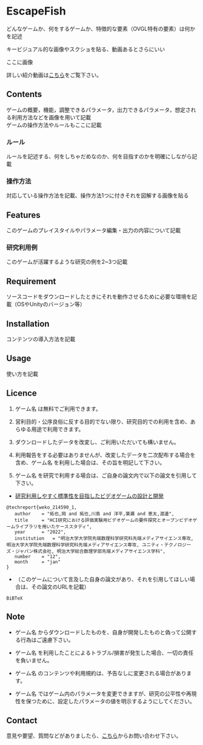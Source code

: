# EscapeFish

どんなゲームか、何をするゲームか、特徴的な要素（OVGL特有の要素）は何かを記述

キービジュアル的な画像やスクショを貼る、動画あるとさらにいい

ここに画像

詳しい紹介動画は[こちら]()をご覧下さい。

## Contents

ゲームの概要，機能，調整できるパラメータ，出力できるパラメータ，想定される利用方法などを画像を用いて記載  
ゲームの操作方法やルールもここに記載

### ルール

ルールを記述する、何をしちゃだめなのか、何を目指すのかを明確にしながら記載

### 操作方法

対応している操作方法を記載、操作方法1つに付きそれを図解する画像を貼る

## Features

このゲームのプレイスタイルやパラメータ編集・出力の内容について記載

### 研究利用例

このゲームが活躍するような研究の例を2~3つ記載

## Requirement

ソースコードをダウンロードしたときにそれを動作させるために必要な環境を記載（OSやUnityのバージョン等）

## Installation

コンテンツの導入方法を記載

## Usage

使い方を記載

## Licence

1. ゲーム名 は無料でご利用できます。

2. 営利目的・公序良俗に反する目的でない限り、研究目的での利用を含め、あらゆる用途で利用できます。

3. ダウンロードしたデータを改変し、ご利用いただいても構いません。

4. 利用報告をする必要はありませんが、改変したデータを二次配布する場合を含め、ゲーム名 を利用した場合は、その旨を明記して下さい。

5. ゲーム名 を研究で利用する場合は、ご自身の論文内で以下の論文を引用して下さい。

- [研究利用しやすく標準性を目指したビデオゲームの設計と開発](http://id.nii.ac.jp/1001/00212465/)
```
@techreport{weko_214590_1,
   author	 = "拓也,岡 and 拓也,川島 and 洋平,簗瀬 and 恵太,渡邊",
   title	 = "HCI研究における評価実験用ビデオゲームの要件探究とオープンビデオゲームライブラリを用いたケーススタディ",
   year 	 = "2022",
   institution	 = "明治大学大学院先端数理科学研究科先端メディアサイエンス専攻, 明治大学大学院先端数理科学研究科先端メディアサイエンス専攻, ユニティ・テクノロジーズ・ジャパン株式会社, 明治大学総合数理学部先端メディアサイエンス学科",
   number	 = "12",
   month	 = "jan"
}
```

- （このゲームについて言及した自身の論文があり、それを引用してほしい場合は、その論文のURLを記載）
```
BiBTeX
```

## Note

- ゲーム名 からダウンロードしたものを、自身が開発したものと偽って公開する行為はご遠慮下さい。

- ゲーム名 を利用したことによるトラブル/損害が発生した場合、一切の責任を負いません。

- ゲーム名 のコンテンツや利用規約は、予告なしに変更される場合があります。

- ゲーム名 ではゲーム内のパラメータを変更できますが、研究の公平性や再現性を保つために、設定したパラメータの値を明示するようにしてください。

## Contact

意見や要望、質問などがありましたら、[こちら](https://open-video-game-library.github.io/info/contact/)からお問い合わせ下さい。
